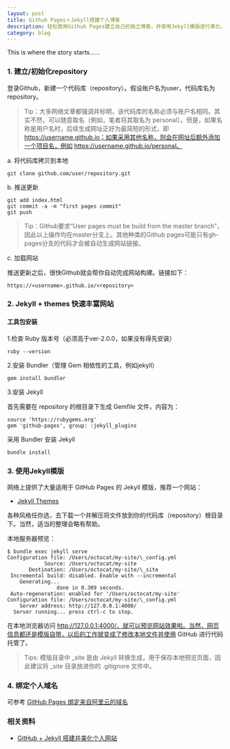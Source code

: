 ```yaml
---
layout: post
title: Github Pages＋Jekyll搭建个人博客
description: 轻松使用Github Pages建立自己的独立博客，并使用Jekyll模版进行美化。
category: blog
---
```


This is where the story starts......

### 1. 建立/初始化repository

登录Github，新建一个代码库（repository）。假设账户名为user，代码库名为repository。

> Tip：大多网络文章都强调并标明，该代码库的名称必须与账户名相同。其实不然，可以随意取名（例如，笔者将其取名为 personal）。但是，如果名称是用户名时，后续生成网址正好为最简短的形式，即 https://username.github.io；如果采用其他名称，则会在网址后额外添加一个项目名，例如 https://username.github.io/personal。

a. 将代码库拷贝到本地

```
git clone github.com/user/repository.git
```

b. 推送更新

```
git add index.html
git commit -a -m "first pages commit"
git push
```
> Tip：Github要求“User pages must be build from the master branch”，因此以上操作均在master分支上。其他种类的Github pages可能只有gh-pages分支的代码才会被自动生成网站链接。

c. 加载网站

推送更新之后，很快Github就会帮你自动完成网站构建。链接如下：

```
https://<username>.github.io/<repository>
```

### 2. Jekyll + themes 快速丰富网站

#### 工具包安装
1.检查 Ruby 版本号（必须高于ver-2.0.0，如果没有得先安装）

```
ruby --version
```

2.安装 Bundler（管理 Gem 相依性的工具，例如jekyll）

```
gem install bundler
```

3.安装 Jekyll

首先需要在 repository 的根目录下生成 Gemfile 文件，内容为：

```
source 'https://rubygems.org'
gem 'github-pages', group: :jekyll_plugins
```

采用 Bundler 安装 Jekyll

```
bundle install
```

### 3. 使用Jekyll模版

网络上提供了大量适用于 GitHub Pages 的 Jekyll 模版，推荐一个网站：

* [Jekyll Themes][1]

各种风格任你选，去下载一个并解压将文件放到你的代码库（repository）根目录下。当然，适当的整理会略有帮助。

本地服务器预览：

```
$ bundle exec jekyll serve
Configuration file: /Users/octocat/my-site/\_config.yml
            Source: /Users/octocat/my-site
       Destination: /Users/octocat/my-site/\_site
 Incremental build: disabled. Enable with --incremental
    Generating...
                done in 0.309 seconds.
 Auto-regeneration: enabled for '/Users/octocat/my-site'
Configuration file: /Users/octocat/my-site/\_config.yml
    Server address: http://127.0.0.1:4000/
  Server running... press ctrl-c to stop.
```
在本地浏览器访问 http://127.0.0.1:4000/，就可以预览网站效果啦。当然，网页信息都还是模版自带，以后的工作就变成了修改本地文件并使用 GitHub 进行代码托管了。

> Tips: 模版目录中 _site 是由 Jekyll 转换生成，用于保存本地预览页面，因此建议将 _site 目录放进你的 .gitignore 文件中。

### 4. 绑定个人域名
可参考 [GitHub Pages 绑定来自阿里云的域名][2]

### 相关资料
* [GitHub + Jekyll 搭建并美化个人网站][3]

[1]: http://jekyllthemes.org/
[2]: http://quantumman.me/blog/setting-up-a-domain-with-gitHub-pages.html
[3]: http://www.jianshu.com/p/85ca31174488

